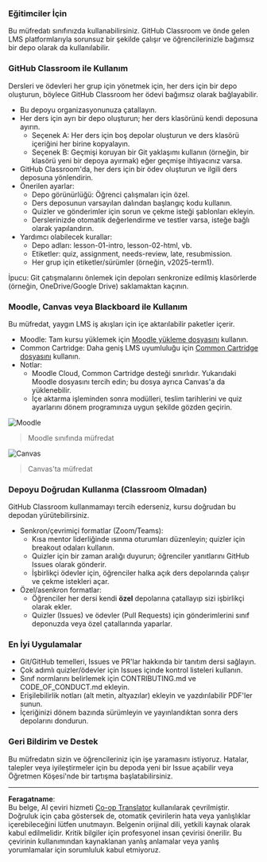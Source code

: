 <!--
CO_OP_TRANSLATOR_METADATA:
{
  "original_hash": "71009af209f81cc01a1f2d324200375f",
  "translation_date": "2025-10-03T09:41:56+00:00",
  "source_file": "for-teachers.md",
  "language_code": "tr"
}
-->
### Eğitimciler İçin

Bu müfredatı sınıfınızda kullanabilirsiniz. GitHub Classroom ve önde gelen LMS platformlarıyla sorunsuz bir şekilde çalışır ve öğrencilerinizle bağımsız bir depo olarak da kullanılabilir.

### GitHub Classroom ile Kullanım

Dersleri ve ödevleri her grup için yönetmek için, her ders için bir depo oluşturun, böylece GitHub Classroom her ödevi bağımsız olarak bağlayabilir.

- Bu depoyu organizasyonunuza çatallayın.
- Her ders için ayrı bir depo oluşturun; her ders klasörünü kendi deposuna ayırın.
  - Seçenek A: Her ders için boş depolar oluşturun ve ders klasörü içeriğini her birine kopyalayın.
  - Seçenek B: Geçmişi koruyan bir Git yaklaşımı kullanın (örneğin, bir klasörü yeni bir depoya ayırmak) eğer geçmişe ihtiyacınız varsa.
- GitHub Classroom'da, her ders için bir ödev oluşturun ve ilgili ders deposuna yönlendirin.
- Önerilen ayarlar:
  - Depo görünürlüğü: Öğrenci çalışmaları için özel.
  - Ders deposunun varsayılan dalından başlangıç kodu kullanın.
  - Quizler ve gönderimler için sorun ve çekme isteği şablonları ekleyin.
  - Derslerinizde otomatik değerlendirme ve testler varsa, isteğe bağlı olarak yapılandırın.
- Yardımcı olabilecek kurallar:
  - Depo adları: lesson-01-intro, lesson-02-html, vb.
  - Etiketler: quiz, assignment, needs-review, late, resubmission.
  - Her grup için etiketler/sürümler (örneğin, v2025-term1).

İpucu: Git çatışmalarını önlemek için depoları senkronize edilmiş klasörlerde (örneğin, OneDrive/Google Drive) saklamaktan kaçının.

### Moodle, Canvas veya Blackboard ile Kullanım

Bu müfredat, yaygın LMS iş akışları için içe aktarılabilir paketler içerir.

- Moodle: Tam kursu yüklemek için [Moodle yükleme dosyasını](../../../../../../../teaching-files/webdev-moodle.mbz) kullanın.
- Common Cartridge: Daha geniş LMS uyumluluğu için [Common Cartridge dosyasını](../../../../../../../teaching-files/webdev-common-cartridge.imscc) kullanın.
- Notlar:
  - Moodle Cloud, Common Cartridge desteği sınırlıdır. Yukarıdaki Moodle dosyasını tercih edin; bu dosya ayrıca Canvas'a da yüklenebilir.
  - İçe aktarma işleminden sonra modülleri, teslim tarihlerini ve quiz ayarlarını dönem programınıza uygun şekilde gözden geçirin.

![Moodle](../../translated_images/moodle.94eb93d714a50cb2c97435b408017dee224348b61bc86203ffd43a4f4e57b95f.tr.png)
> Moodle sınıfında müfredat

![Canvas](../../translated_images/canvas.fbd605ff8e5b8aff567d398528ce113db304446b90b9cad55c654de3fdfcda34.tr.png)
> Canvas'ta müfredat

### Depoyu Doğrudan Kullanma (Classroom Olmadan)

GitHub Classroom kullanmamayı tercih ederseniz, kursu doğrudan bu depodan yürütebilirsiniz.

- Senkron/çevrimiçi formatlar (Zoom/Teams):
  - Kısa mentor liderliğinde ısınma oturumları düzenleyin; quizler için breakout odaları kullanın.
  - Quizler için bir zaman aralığı duyurun; öğrenciler yanıtlarını GitHub Issues olarak gönderir.
  - İşbirlikçi ödevler için, öğrenciler halka açık ders depolarında çalışır ve çekme istekleri açar.
- Özel/asenkron formatlar:
  - Öğrenciler her dersi kendi **özel** depolarına çatallayıp sizi işbirlikçi olarak ekler.
  - Quizler (Issues) ve ödevler (Pull Requests) için gönderimlerini sınıf deponuzda veya özel çatallarında yaparlar.

### En İyi Uygulamalar

- Git/GitHub temelleri, Issues ve PR'lar hakkında bir tanıtım dersi sağlayın.
- Çok adımlı quizler/ödevler için Issues içinde kontrol listeleri kullanın.
- Sınıf normlarını belirlemek için CONTRIBUTING.md ve CODE_OF_CONDUCT.md ekleyin.
- Erişilebilirlik notları (alt metin, altyazılar) ekleyin ve yazdırılabilir PDF'ler sunun.
- İçeriğinizi dönem bazında sürümleyin ve yayınlandıktan sonra ders depolarını dondurun.

### Geri Bildirim ve Destek

Bu müfredatın sizin ve öğrencileriniz için işe yaramasını istiyoruz. Hatalar, talepler veya iyileştirmeler için bu depoda yeni bir Issue açabilir veya Öğretmen Köşesi'nde bir tartışma başlatabilirsiniz.

---

**Feragatname**:  
Bu belge, AI çeviri hizmeti [Co-op Translator](https://github.com/Azure/co-op-translator) kullanılarak çevrilmiştir. Doğruluk için çaba göstersek de, otomatik çevirilerin hata veya yanlışlıklar içerebileceğini lütfen unutmayın. Belgenin orijinal dili, yetkili kaynak olarak kabul edilmelidir. Kritik bilgiler için profesyonel insan çevirisi önerilir. Bu çevirinin kullanımından kaynaklanan yanlış anlamalar veya yanlış yorumlamalar için sorumluluk kabul etmiyoruz.